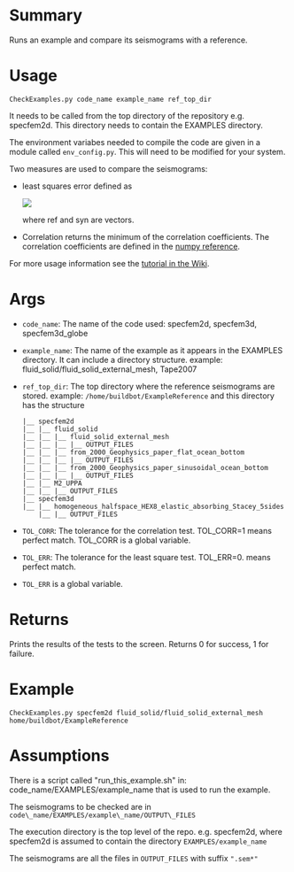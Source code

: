 Summary
=======

Runs an example and compare its seismograms with a reference.

Usage
=====

`CheckExamples.py code_name example_name ref_top_dir`

It needs to be called from the top directory of the repository e.g. specfem2d. 
This directory needs to contain the EXAMPLES directory. 

The environment variabes needed to compile the code are given in a module called `env_config.py`. 
This will need to be modified for your system. 

Two measures are used to compare the seismograms:

-   least squares error defined as
    
    ![](https://github.com/luet/CompareSeismo/blob/master/doc/LeastSquare.png)
    
    where ref and syn are vectors.
-   Correlation returns the minimum of the correlation coefficients. The correlation coefficients are defined in the [numpy reference](http://docs.scipy.org/doc/numpy/reference/generated/numpy.corrcoef.html).

For more usage information see the [tutorial in the Wiki](https://github.com/luet/CompareSeismo/wiki/CompareSeismo-Tutorial).

Args
====

-   `code_name`: The name of the code used: specfem2d, specfem3d, specfem3d\_globe
-   `example_name`: The name of the example as it appears in the EXAMPLES directory. It can include a directory structure. example: fluid\_solid/fluid\_solid\_external\_mesh, Tape2007
-   `ref_top_dir`: The top directory where the reference seismograms are stored. 
     example: `/home/buildbot/ExampleReference` and this directory has the structure

        |__ specfem2d
        |__ |__ fluid_solid
        |__ |__ |__ fluid_solid_external_mesh
        |__ |__ |__ |__ OUTPUT_FILES
        |__ |__ |__ from_2000_Geophysics_paper_flat_ocean_bottom
        |__ |__ |__ |__ OUTPUT_FILES
        |__ |__ |__ from_2000_Geophysics_paper_sinusoidal_ocean_bottom
        |__ |__ |__ |__ OUTPUT_FILES
        |__ |__ M2_UPPA
        |__ |__ |__ OUTPUT_FILES
        |__ specfem3d
        |__ |__ homogeneous_halfspace_HEX8_elastic_absorbing_Stacey_5sides
            |__ |__ OUTPUT_FILES

-   `TOL_CORR`: The tolerance for the correlation test. TOL\_CORR=1 means perfect match. TOL\_CORR is a global variable.
-   `TOL_ERR`: The tolerance for the least square test. TOL\_ERR=0. means perfect match.
-   `TOL_ERR` is a global variable.

Returns
=======

Prints the results of the tests to the screen. Returns 0 for success, 1 for failure.

Example
=======

    CheckExamples.py specfem2d fluid_solid/fluid_solid_external_mesh home/buildbot/ExampleReference

Assumptions
===========

There is a script called "run\_this\_example.sh" in: code\_name/EXAMPLES/example\_name that is used to run the example.

The seismograms to be checked are in `code\_name/EXAMPLES/example\_name/OUTPUT\_FILES`

The execution directory is the top level of the repo. e.g. specfem2d, where specfem2d is assumed to contain the directory `EXAMPLES/example_name` 

The seismograms are all the files in `OUTPUT_FILES` with suffix `".sem*"`

